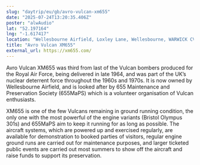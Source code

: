 ```yaml
---
slug: "daytrip/eu/gb/avro-vulcan-xm655"
date: "2025-07-24T13:20:35.406Z"
poster: "alwAudio"
lat: "52.197164"
lng: "-1.617417"
location: "Wellesbourne Airfield, Loxley Lane, Wellesbourne, WARWICK CV35 9EU"
title: "Avro Vulcan XM655"
external_url: https://xm655.com/
---
```

Avro Vulcan XM655 was third from last of the Vulcan bombers produced for the Royal Air Force, being delivered in late 1964, and was part of the UK’s nuclear deterrent force throughout the 1960s and 1970s. It is now owned by Wellesbourne Airfield, and is looked after by 655 Maintenance and Preservation Society (655MaPS) which is a volunteer organisation of Vulcan enthusiasts.

XM655 is one of the few Vulcans remaining in ground running condition, the only one with the most powerful of the engine variants (Bristol Olympus 301s) and 655MaPS aim to keep it running for as long as possible. The aircraft systems, which are powered up and exercised regularly, are available for demonstration to booked parties of visitors, regular engine ground runs are carried out for maintenance purposes, and larger ticketed public events are carried out most summers to show off the aircraft and raise funds to support its preservation.